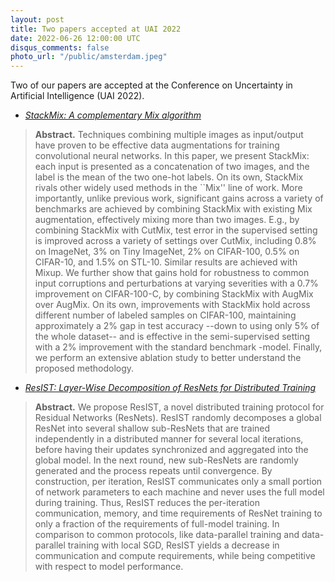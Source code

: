 ```yaml
---
layout: post
title: Two papers accepted at UAI 2022
date: 2022-06-26 12:00:00 UTC
disqus_comments: false
photo_url: "/public/amsterdam.jpeg"
---
```


Two of our papers are accepted at the Conference on Uncertainty in Artificial Intelligence (UAI 2022).

- [*StackMix: A complementary Mix algorithm*](https://openreview.net/pdf?id=HqIlPIUo5g9)

>**Abstract.** 
>Techniques combining multiple images as input/output have proven to be effective data augmentations for training convolutional neural networks. In this paper, we present StackMix: each input is presented as a concatenation of two images, and the label is the mean of the two one-hot labels. On its own, StackMix rivals other widely used methods in the ``Mix'' line of work. More importantly, unlike previous work, significant gains across a variety of benchmarks are achieved by combining StackMix with existing Mix augmentation, effectively mixing more than two images. E.g., by combining StackMix with CutMix, test error in the supervised setting is improved across a variety of settings over CutMix, including 0.8\% on ImageNet, 3\% on Tiny ImageNet, 2\% on CIFAR-100, 0.5\% on CIFAR-10, and 1.5\% on STL-10. Similar results are achieved with Mixup. We further show that gains hold for robustness to common input corruptions and perturbations at varying severities with a 0.7\% improvement on CIFAR-100-C, by combining StackMix with AugMix over AugMix. On its own, improvements with StackMix hold across different number of labeled samples on CIFAR-100, maintaining approximately a 2\% gap in test accuracy --down to using only 5\% of the whole dataset-- and is effective in the semi-supervised setting with a 2\% improvement with the standard benchmark -model. Finally, we perform an extensive ablation study to better understand the proposed methodology.


- [*ResIST: Layer-Wise Decomposition of ResNets for Distributed Training*](https://openreview.net/pdf?id=rq4v8Ujcec)

>**Abstract.** 
>We propose ResIST, a novel distributed training protocol for Residual Networks (ResNets). ResIST randomly decomposes a global ResNet into several shallow sub-ResNets that are trained independently in a distributed manner for several local iterations, before having their updates synchronized and aggregated into the global model. In the next round, new sub-ResNets are randomly generated and the process repeats until convergence. By construction, per iteration, ResIST communicates only a small portion of network parameters to each machine and never uses the full model during training. Thus, ResIST reduces the per-iteration communication, memory, and time requirements of ResNet training to only a fraction of the requirements of full-model training. In comparison to common protocols, like data-parallel training and data-parallel training with local SGD, ResIST yields a decrease in communication and compute requirements, while being competitive with respect to model performance.
